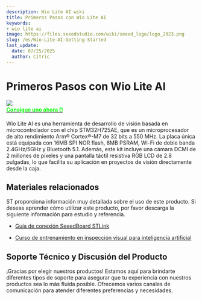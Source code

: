 ```yaml
---
description: Wio Lite AI wiki
title: Primeros Pasos con Wio Lite AI
keywords:
- wio lite ai
image: https://files.seeedstudio.com/wiki/seeed_logo/logo_2023.png
slug: /es/Wio-Lite-AI-Getting-Started
last_update:
  date: 07/25/2025
  author: Citric
---
```


# Primeros Pasos con Wio Lite AI

<div style={{textAlign:'center'}}><img src="https://files.seeedstudio.com/wiki/wio_lite_ai/1.png" style={{width:600, height:'auto'}}/></div>

<div class="get_one_now_container" style={{textAlign: 'center'}}>
    <a class="get_one_now_item" href="https://www.seeedstudio.com/Wio-Lite-AI-p-5119.html?queryID=8ef9dd1be1efc25a4672fa94cf6a80b6&objectID=5119&indexName=bazaar_retailer_products">
            <strong><span><font color={'FFFFFF'} size={"4"}> Consigue uno ahora 🖱️</font></span></strong>
    </a>
</div>

Wio Lite AI es una herramienta de desarrollo de visión basada en microcontrolador con el chip STM32H725AE, que es un microprocesador de alto rendimiento Arm® Cortex®-M7 de 32 bits a 550 MHz. La placa única está equipada con 16MB SPI NOR flash, 8MB PSRAM, Wi-Fi de doble banda 2.4GHz/5GHz y Bluetooth 5.1. Además, este kit incluye una cámara DCMI de 2 millones de píxeles y una pantalla táctil resistiva RGB LCD de 2.8 pulgadas, lo que facilita su aplicación en proyectos de visión directamente desde la caja.

## Materiales relacionados

ST proporciona información muy detallada sobre el uso de este producto. Si deseas aprender cómo utilizar este producto, por favor descarga la siguiente información para estudio y referencia.

- [Guía de conexión SeeedBoard STLink](https://files.seeedstudio.com/wiki/Wio_Lite_AI/SeeedBoard_STLink_Connection_Guide.pdf)

- [Curso de entrenamiento en inspección visual para inteligencia artificial](https://files.seeedstudio.com/wiki/Wio_Lite_AI/Visual_Inspection_Training_Courseware_for_Artificial_Intelligence.zip)

## Soporte Técnico y Discusión del Producto

¡Gracias por elegir nuestros productos! Estamos aquí para brindarte diferentes tipos de soporte para asegurar que tu experiencia con nuestros productos sea lo más fluida posible. Ofrecemos varios canales de comunicación para atender diferentes preferencias y necesidades.

<div class="button_tech_support_container">
<a href="https://forum.seeedstudio.com/" class="button_forum"></a> 
<a href="https://www.seeedstudio.com/contacts" class="button_email"></a>
</div>

<div class="button_tech_support_container">
<a href="https://discord.gg/eWkprNDMU7" class="button_discord"></a> 
<a href="https://github.com/Seeed-Studio/wiki-documents/discussions/69" class="button_discussion"></a>
</div>


